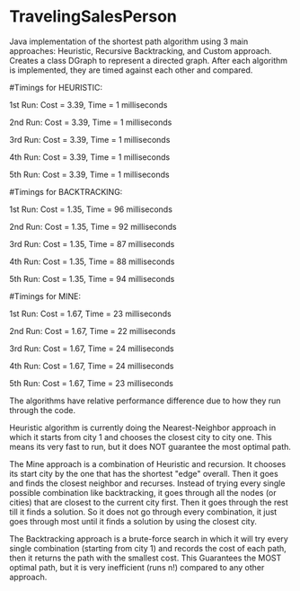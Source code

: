 # TravelingSalesPerson
Java implementation of the shortest path algorithm using 3 main approaches: Heuristic, Recursive Backtracking, and Custom approach. Creates a class DGraph to represent a directed graph.
After each algorithm is implemented, they are timed against each other and compared.

#Timings for HEURISTIC:

1st Run: Cost = 3.39, Time = 1 milliseconds

2nd Run: Cost = 3.39, Time = 1 milliseconds

3rd Run: Cost = 3.39, Time = 1 milliseconds

4th Run: Cost = 3.39, Time = 1 milliseconds

5th Run: Cost = 3.39, Time = 1 milliseconds

#Timings for BACKTRACKING:

1st Run: Cost = 1.35, Time = 96 milliseconds

2nd Run: Cost = 1.35, Time = 92 milliseconds

3rd Run: Cost = 1.35, Time = 87 milliseconds

4th Run: Cost = 1.35, Time = 88 milliseconds

5th Run: Cost = 1.35, Time = 94 milliseconds

#Timings for MINE:

1st Run: Cost = 1.67, Time = 23 milliseconds

2nd Run: Cost = 1.67, Time = 22 milliseconds

3rd Run: Cost = 1.67, Time = 24 milliseconds

4th Run: Cost = 1.67, Time = 24 milliseconds

5th Run: Cost = 1.67, Time = 23 milliseconds

The algorithms have relative performance difference due to how they run through the code.

Heuristic algorithm is currently doing the Nearest-Neighbor approach in which it starts
from city 1 and chooses the closest city to city one. This means its very fast to run,
but it does NOT guarantee the most optimal path.

The Mine approach is a combination of Heuristic and recursion. It chooses its start city
by the one that has the shortest "edge" overall. Then it goes and finds the closest
neighbor and recurses. Instead of trying every single possible combination like backtracking,
it goes through all the nodes (or cities) that are closest to the current city first. Then
it goes through the rest till it finds a solution. So it does not go through every
combination, it just goes through most until it finds a solution by using the closest city.

The Backtracking approach is a brute-force search in which it will try every single
combination (starting from city 1) and records the cost of each path, then it returns
the path with the smallest cost. This Guarantees the MOST optimal path, but it is very
inefficient (runs n!) compared to any other approach.
